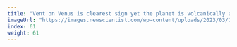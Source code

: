```yaml
---
title: "Vent on Venus is clearest sign yet the planet is volcanically active"
imageUrl: "https://images.newscientist.com/wp-content/uploads/2023/03/15115316/SEI_148282957.jpg?width=600"
index: 61
weight: 61
---
```

